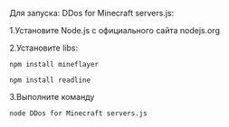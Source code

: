 Для запуска: DDos for Minecraft servers.js:

1.Установите Node.js с официального сайта nodejs.org


2.Установите libs:

```npm install mineflayer```

```npm install readline```

3.Выполните команду 

```node DDos for Minecraft servers.js```
